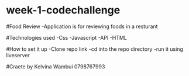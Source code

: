 # week-1-codechallenge

#Food Review
-Application is for reviewing foods in a resturant

#Technologies used
-Css
-Javascript
-API
-HTML

#How to set it up
-Clone repo link
-cd into the repo directory
-run it using liveserver

#Craete by
Kelvina Wambui
0798767993

